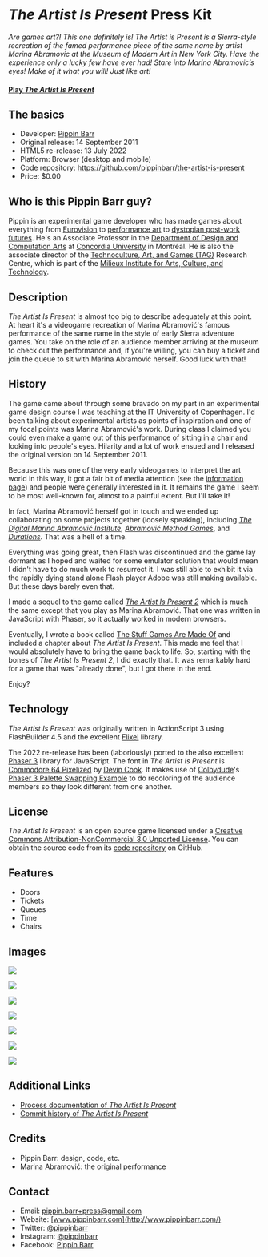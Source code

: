 # _The Artist Is Present_ Press Kit

*Are games art?! This one definitely is! The Artist is Present is a Sierra-style recreation of the famed performance piece of the same name by artist Marina Abramovic at the Museum of Modern Art in New York City. Have the experience only a lucky few have ever had! Stare into Marina Abramovic’s eyes! Make of it what you will! Just like art!*

#### [Play _The Artist Is Present_](https://www.pippinbarr.com/the-artist-is-present/)

## The basics

* Developer: [Pippin Barr](http://www.pippinbarr.com/)
* Original release: 14 September 2011
* HTML5 re-release: 13 July 2022
* Platform: Browser (desktop and mobile)
* Code repository: https://github.com/pippinbarr/the-artist-is-present
* Price: $0.00

## Who is this Pippin Barr guy?

Pippin is an experimental game developer who has made games about everything from [Eurovision](http://www.pippinbarr.com/2012/03/27/epic-sax-game/) to [performance art](http://www.pippinbarr.com/2011/09/14/the-artist-is-present/) to [dystopian post-work futures](http://www.pippinbarr.com/games/2017/07/03/it-is-as-if-you-were-doing-work.html). He's an Associate Professor in the [Department of Design and Computation Arts](http://www.concordia.ca/finearts/design.html) at [Concordia University](http://www.concordia.ca/) in Montréal. He is also the associate director of the [Technoculture, Art, and Games (TAG)](http://tag.hexagram.ca/) Research Centre, which is part of the [Milieux Institute for Arts, Culture, and Technology](http://milieux.concordia.ca/).

## Description

_The Artist Is Present_ is almost too big to describe adequately at this point. At heart it's a videogame recreation of Marina Abramović's famous performance of the same name in the style of early Sierra adventure games. You take on the role of an audience member arriving at the museum to check out the performance and, if you're willing, you can buy a ticket and join the queue to sit with Marina Abramović herself. Good luck with that!

## History

The game came about through some bravado on my part in an experimental game design course I was teaching at the IT University of Copenhagen. I'd been talking about experimental artists as points of inspiration and one of my focal points was Marina Abramović's work. During class I claimed you could even make a game out of this performance of sitting in a chair and looking into people's eyes. Hilarity and a lot of work ensued and I released the original version on 14 September 2011.

Because this was one of the very early videogames to interpret the art world in this way, it got a fair bit of media attention (see the [information page](../info)) and people were generally interested in it. It remains the game I seem to be most well-known for, almost to a painful extent. But I'll take it!

In fact, Marina Abramović herself got in touch and we ended up collaborating on some projects together (loosely speaking), including [*The Digital Marina Abramović Institute*](https://www.pippinbarr.com/the-digital-marina-abramovic-institute/info), [*Abramović Method Games*](https://www.pippinbarr.com/abramovic-method-games/info), and [*Durations*](https://www.pippinbarr.com/durations/info). That was a hell of a time.

Everything was going great, then Flash was discontinued and the game lay dormant as I hoped and waited for some emulator solution that would mean I didn't have to do much work to resurrect it. I was still able to exhibit it via the rapidly dying stand alone Flash player Adobe was still making available. But these days barely even that.

I made a sequel to the game called [*The Artist Is Present 2*](https://www.pippinbarr.com/the-artist-is-present-2/info) which is much the same except that you play as Marina Abramović. That one was written in JavaScript with Phaser, so it actually worked in modern browsers.

Eventually, I wrote a book called [The Stuff Games Are Made Of](https://www.pippinbarr.com/books/the-stuff-games-are-made-of) and included a chapter about *The Artist Is Present*. This made me feel that I would absolutely have to bring the game back to life. So, starting with the bones of *The Artist Is Present 2*, I did exactly that. It was remarkably hard for a game that was "already done", but I got there in the end.

Enjoy?

## Technology

*The Artist Is Present* was originally written in ActionScript 3 using FlashBuilder 4.5 and the excellent [Flixel](http://www.flixel.org/) library.

The 2022 re-release has been (laboriously) ported to the also excellent [Phaser 3](https://phaser.io/) library for JavaScript. The font in *The Artist Is Present* is [Commodore 64 Pixelized](http://www.dafont.com/commodore-64-pixelized.font) by [Devin Cook](http://www.devincook.com/). It makes use of [Colbydude](https://github.com/Colbydude)'s [Phaser 3 Palette Swapping Example](https://github.com/Colbydude/phaser-3-palette-swapping-example) to do recoloring of the audience members so they look different from one another.

## License

_The Artist Is Present_ is an open source game licensed under a [Creative Commons Attribution-NonCommercial 3.0 Unported License](http://creativecommons.org/licenses/by-nc/3.0/). You can obtain the source code from its [code repository](https://github.com/pippinbarr/the-artist-is-present) on GitHub.

## Features

- Doors
- Tickets
- Queues
- Time
- Chairs

## Images

![](images/title-image.png)

![](images/entrance.png)

![](images/ticket-area.png)

![](images/first-hallway.png)

![](images/matisse.png)

![](images/queueing.png)

![](images/marina.png)



## Additional Links

- [Process documentation of _The Artist Is Present_](../process)
- [Commit history of _The Artist Is Present_](https://github.com/pippinbarr/the-artist-is-present/commits/master)

## Credits

- Pippin Barr: design, code, etc.
- Marina Abramović: the original performance

## Contact

* Email: [pippin.barr+press@gmail.com](mailto:pippin.barr+press@gmail.com)
* Website: [www.pippinbarr.com](http://www.pippinbarr.com/)
* Twitter: [@pippinbarr](https://www.twitter.com/pippinbarr)
* Instagram: [@pippinbarr](https://www.instagram.com/pippinbarr)
* Facebook: [Pippin Barr](http://www.facebook.com/pippin.barr)
